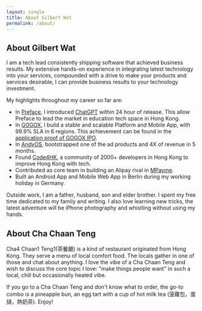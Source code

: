 ```yaml
---
layout: single
title: About Gilbert Wat
permalink: /about/
---
```

## About Gilbert Wat

I am a tech lead consistently shipping software that achieved business results. My extensive hands-on experience in integrating latest technology into your services, compounded with a drive to make your products and services desirable, I can provide business results to your technology investment.

My highlights throughout my career so far are:

- In [Preface](https://www.preface.ai), I introduced [ChatGPT](https://chat.openai.com) within 24 hour of release. This allow Preface to lead the market in education tech space in Hong Kong.
- In [GOGOX](https://www.gogox.com), I build a stable and scalable Platform and Mobile App, with 99.9% SLA in 6 regions. This achievement can be found in the [application proof of GOGOX IPO](https://www1.hkexnews.hk/listedco/listconews/sehk/2022/0624/sehk22042400132.pdf).
- In [AndyOS](https://www.andyroid.net), bootstrapped one of the ad products and 4X of revenue in 5 months.
- Found [Code4HK](https://code4.hk), a community of 2000+ developers in Hong Kong to improve Hong Kong with tech.
- Contributed as core team in building an Alipay rival in [MPayme](https://www.crunchbase.com/organization/mpayme).
- Built an Android App and Mobile Web App in Berlin during my working holiday in Germany.

Outside work, I am a father, husband, son and elder brother. I spent my free time dedicated to my family and writing. I also love learning new tricks, the latest adventure will be iPhone photography and whistling without using my hands.

## About Cha Chaan Teng

Cha4 Chaan1 Teng1(茶餐廳) is a kind of restaurant originated from Hong Kong. They serve a menu of local comfort food. The locals gather in one of those and chat about anything. I love the vibe of a Cha Chaan Teng and wish to discuss the core topic I love: "make things people want" in such a local, chill but occasionally heated vibe.

If you go to a Cha Chaan Teng and don't know what to order, the go-to combo is a pineapple bun, an egg tart with a cup of hot milk tea (菠蘿包，蛋撻，熱奶茶). Enjoy!

